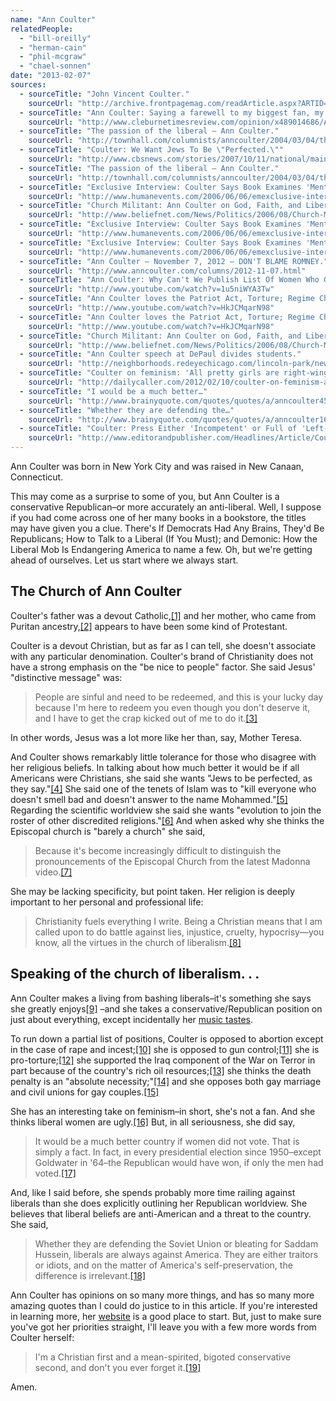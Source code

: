 ```yaml
---
name: "Ann Coulter"
relatedPeople:
  - "bill-oreilly"
  - "herman-cain"
  - "phil-mcgraw"
  - "chael-sonnen"
date: "2013-02-07"
sources:
  - sourceTitle: "John Vincent Coulter."
    sourceUrl: "http://archive.frontpagemag.com/readArticle.aspx?ARTID=29488"
  - sourceTitle: "Ann Coulter: Saying a farewell to my biggest fan, my mom."
    sourceUrl: "http://www.cleburnetimesreview.com/opinion/x489014686/Ann-Coulter-Saying-a-farewell-to-my-biggest-fan-my-mom"
  - sourceTitle: "The passion of the liberal – Ann Coulter."
    sourceUrl: "http://townhall.com/columnists/anncoulter/2004/03/04/the_passion_of_the_liberal/page/2"
  - sourceTitle: "Coulter: We Want Jews To Be \"Perfected.\""
    sourceUrl: "http://www.cbsnews.com/stories/2007/10/11/national/main3358373.shtml"
  - sourceTitle: "The passion of the liberal – Ann Coulter."
    sourceUrl: "http://townhall.com/columnists/anncoulter/2004/03/04/the_passion_of_the_liberal"
  - sourceTitle: "Exclusive Interview: Coulter Says Book Examines 'Mental Disorder' of Liberalism."
    sourceUrl: "http://www.humanevents.com/2006/06/06/emexclusive-interview-emcoulter-says-book-examines-mental-disorder-of-liberalism/"
  - sourceTitle: "Church Militant: Ann Coulter on God, Faith, and Liberals."
    sourceUrl: "http://www.beliefnet.com/News/Politics/2006/08/Church-Militant-Ann-Coulter-On-God-Faith-And-Liberals.aspx?p=2"
  - sourceTitle: "Exclusive Interview: Coulter Says Book Examines 'Mental Disorder' of Liberalism."
    sourceUrl: "http://www.humanevents.com/2006/06/06/emexclusive-interview-emcoulter-says-book-examines-mental-disorder-of-liberalism/"
  - sourceTitle: "Exclusive Interview: Coulter Says Book Examines 'Mental Disorder' of Liberalism."
    sourceUrl: "http://www.humanevents.com/2006/06/06/emexclusive-interview-emcoulter-says-book-examines-mental-disorder-of-liberalism/"
  - sourceTitle: "Ann Coulter – November 7, 2012 – DON'T BLAME ROMNEY."
    sourceUrl: "http://www.anncoulter.com/columns/2012-11-07.html"
  - sourceTitle: "Ann Coulter: Why Can't We Publish List Of Women Who Get Abortions?"
    sourceUrl: "http://www.youtube.com/watch?v=1u5niWYA3Tw"
  - sourceTitle: "Ann Coulter loves the Patriot Act, Torture; Regime Change in Iraq for their natural resources."
    sourceUrl: "http://www.youtube.com/watch?v=HkJCMqarN98"
  - sourceTitle: "Ann Coulter loves the Patriot Act, Torture; Regime Change in Iraq for their natural resources."
    sourceUrl: "http://www.youtube.com/watch?v=HkJCMqarN98"
  - sourceTitle: "Church Militant: Ann Coulter on God, Faith, and Liberals."
    sourceUrl: "http://www.beliefnet.com/News/Politics/2006/08/Church-Militant-Ann-Coulter-On-God-Faith-And-Liberals.aspx?p=2"
  - sourceTitle: "Ann Coulter speech at DePaul divides students."
    sourceUrl: "http://neighborhoods.redeyechicago.com/lincoln-park/news-report/2011/06/02/ann-coulter-speech-at-depaul-divides-opinion/"
  - sourceTitle: "Coulter on feminism: 'All pretty girls are right-winger.'"
    sourceUrl: "http://dailycaller.com/2012/02/10/coulter-on-feminism-all-pretty-girls-are-right-wingers/"
  - sourceTitle: "I would be a much better…"
    sourceUrl: "http://www.brainyquote.com/quotes/quotes/a/anncoulter452163.html"
  - sourceTitle: "Whether they are defending the…"
    sourceUrl: "http://www.brainyquote.com/quotes/quotes/a/anncoulter160231.html"
  - sourceTitle: "Coulter: Press Either 'Incompetent' or Full of 'Left-Wing Bias.'"
    sourceUrl: "http://www.editorandpublisher.com/Headlines/Article/Coulter-Press-Either-Incompetent-or-Full-of-Left-Wing-Bias-"
---
```


Ann Coulter was born in New York City and was raised in New Canaan, Connecticut.

This may come as a surprise to some of you, but Ann Coulter is a conservative Republican–or more accurately an anti-liberal. Well, I suppose if you had come across one of her many books in a bookstore, the titles may have given you a clue. There's If Democrats Had Any Brains, They'd Be Republicans; How to Talk to a Liberal (If You Must); and Demonic: How the Liberal Mob Is Endangering America to name a few. Oh, but we're getting ahead of ourselves. Let us start where we always start.


## The Church of Ann Coulter

Coulter's father was a devout Catholic,<a class="source-citation" href="http://archive.frontpagemag.com/readArticle.aspx?ARTID=29488" title="John Vincent Coulter.">[1]</a> and her mother, who came from Puritan ancestry,<a class="source-citation" href="http://www.cleburnetimesreview.com/opinion/x489014686/Ann-Coulter-Saying-a-farewell-to-my-biggest-fan-my-mom" title="Ann Coulter: Saying a farewell to my biggest fan, my mom.">[2]</a> appears to have been some kind of Protestant.

Coulter is a devout Christian, but as far as I can tell, she doesn't associate with any particular denomination. Coulter's brand of Christianity does not have a strong emphasis on the "be nice to people" factor. She said Jesus' "distinctive message" was:

>People are sinful and need to be redeemed, and this is your lucky day because I'm here to redeem you even though you don't deserve it, and I have to get the crap kicked out of me to do it.<a class="source-citation" href="http://townhall.com/columnists/anncoulter/2004/03/04/the_passion_of_the_liberal/page/2" title="The passion of the liberal – Ann Coulter.">[3]</a>

In other words, Jesus was a lot more like her than, say, Mother Teresa.

And Coulter shows remarkably little tolerance for those who disagree with her religious beliefs. In talking about how much better it would be if all Americans were Christians, she said she wants "Jews to be perfected, as they say."<a class="source-citation" href="http://www.cbsnews.com/stories/2007/10/11/national/main3358373.shtml" title="Coulter: We Want Jews To Be &quot;Perfected.&quot;">[4]</a> She said one of the tenets of Islam was to "kill everyone who doesn't smell bad and doesn't answer to the name Mohammed."<a class="source-citation" href="http://townhall.com/columnists/anncoulter/2004/03/04/the_passion_of_the_liberal" title="The passion of the liberal – Ann Coulter.">[5]</a> Regarding the scientific worldview she said she wants "evolution to join the roster of other discredited religions."<a class="source-citation" href="http://www.humanevents.com/2006/06/06/emexclusive-interview-emcoulter-says-book-examines-mental-disorder-of-liberalism/" title="Exclusive Interview: Coulter Says Book Examines &apos;Mental Disorder&apos; of Liberalism.">[6]</a> And when asked why she thinks the Episcopal church is "barely a church" she said,

>Because it's become increasingly difficult to distinguish the pronouncements of the Episcopal Church from the latest Madonna video.<a class="source-citation" href="http://www.beliefnet.com/News/Politics/2006/08/Church-Militant-Ann-Coulter-On-God-Faith-And-Liberals.aspx?p=2" title="Church Militant: Ann Coulter on God, Faith, and Liberals.">[7]</a>

She may be lacking specificity, but point taken. Her religion is deeply important to her personal and professional life:

>Christianity fuels everything I write. Being a Christian means that I am called upon to do battle against lies, injustice, cruelty, hypocrisy—you know, all the virtues in the church of liberalism.<a class="source-citation" href="http://www.humanevents.com/2006/06/06/emexclusive-interview-emcoulter-says-book-examines-mental-disorder-of-liberalism/" title="Exclusive Interview: Coulter Says Book Examines &apos;Mental Disorder&apos; of Liberalism.">[8]</a>

## 

## Speaking of the church of liberalism. . .

Ann Coulter makes a living from bashing liberals–it's something she says she greatly enjoys<a class="source-citation" href="http://www.humanevents.com/2006/06/06/emexclusive-interview-emcoulter-says-book-examines-mental-disorder-of-liberalism/" title="Exclusive Interview: Coulter Says Book Examines &apos;Mental Disorder&apos; of Liberalism.">[9]</a> –and she takes a conservative/Republican position on just about everything, except incidentally her [music tastes](http://www.jambands.com/features/2006/06/23/deadheads-are-what-liberals-claim-to-be-but-aren-t-an-interview-with-ann-coulter).

To run down a partial list of positions, Coulter is opposed to abortion except in the case of rape and incest;<a class="source-citation" href="http://www.anncoulter.com/columns/2012-11-07.html" title="Ann Coulter – November 7, 2012 – DON&apos;T BLAME ROMNEY.">[10]</a> she is opposed to gun control;<a class="source-citation" href="http://www.youtube.com/watch?v=1u5niWYA3Tw" title="Ann Coulter: Why Can&apos;t We Publish List Of Women Who Get Abortions?">[11]</a> she is pro-torture;<a class="source-citation" href="http://www.youtube.com/watch?v=HkJCMqarN98" title="Ann Coulter loves the Patriot Act, Torture; Regime Change in Iraq for their natural resources.">[12]</a> she supported the Iraq component of the War on Terror in part because of the country's rich oil resources;<a class="source-citation" href="http://www.youtube.com/watch?v=HkJCMqarN98" title="Ann Coulter loves the Patriot Act, Torture; Regime Change in Iraq for their natural resources.">[13]</a> she thinks the death penalty is an "absolute necessity;"<a class="source-citation" href="http://www.beliefnet.com/News/Politics/2006/08/Church-Militant-Ann-Coulter-On-God-Faith-And-Liberals.aspx?p=2" title="Church Militant: Ann Coulter on God, Faith, and Liberals.">[14]</a> and she opposes both gay marriage and civil unions for gay couples.<a class="source-citation" href="http://neighborhoods.redeyechicago.com/lincoln-park/news-report/2011/06/02/ann-coulter-speech-at-depaul-divides-opinion/" title="Ann Coulter speech at DePaul divides students.">[15]</a>

She has an interesting take on feminism–in short, she's not a fan. And she thinks liberal women are ugly.<a class="source-citation" href="http://dailycaller.com/2012/02/10/coulter-on-feminism-all-pretty-girls-are-right-wingers/" title="Coulter on feminism: &apos;All pretty girls are right-winger.&apos;">[16]</a> But, in all seriousness, she did say,

>It would be a much better country if women did not vote. That is simply a fact. In fact, in every presidential election since 1950–except Goldwater in '64–the Republican would have won, if only the men had voted.<a class="source-citation" href="http://www.brainyquote.com/quotes/quotes/a/anncoulter452163.html" title="I would be a much better…">[17]</a>

And, like I said before, she spends probably more time railing against liberals than she does explicitly outlining her Republican worldview. She believes that liberal beliefs are anti-American and a threat to the country. She said,

>Whether they are defending the Soviet Union or bleating for Saddam Hussein, liberals are always against America. They are either traitors or idiots, and on the matter of America's self-preservation, the difference is irrelevant.<a class="source-citation" href="http://www.brainyquote.com/quotes/quotes/a/anncoulter160231.html" title="Whether they are defending the…">[18]</a>

Ann Coulter has opinions on so many more things, and has so many more amazing quotes than I could do justice to in this article. If you're interested in learning more, her [website](http://www.anncoulter.com/) is a good place to start. But, just to make sure you've got her priorities straight, I'll leave you with a few more words from Coulter herself:

>I'm a Christian first and a mean-spirited, bigoted conservative second, and don't you ever forget it.<a class="source-citation" href="http://www.editorandpublisher.com/Headlines/Article/Coulter-Press-Either-Incompetent-or-Full-of-Left-Wing-Bias-" title="Coulter: Press Either &apos;Incompetent&apos; or Full of &apos;Left-Wing Bias.&apos;">[19]</a>

Amen.